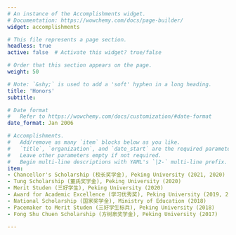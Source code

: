 ```yaml
---
# An instance of the Accomplishments widget.
# Documentation: https://wowchemy.com/docs/page-builder/
widget: accomplishments

# This file represents a page section.
headless: true
active: false  # Activate this widget? true/false

# Order that this section appears on the page.
weight: 50

# Note: `&shy;` is used to add a 'soft' hyphen in a long heading.
title: 'Honors'
subtitle:

# Date format
#   Refer to https://wowchemy.com/docs/customization/#date-format
date_format: Jan 2006

# Accomplishments.
#   Add/remove as many `item` blocks below as you like.
#   `title`, `organization`, and `date_start` are the required parameters.
#   Leave other parameters empty if not required.
#   Begin multi-line descriptions with YAML's `|2-` multi-line prefix.
item:
- Chancellor's Scholarship (校长奖学金), Peking University (2021, 2020)
- Tung Scholarship (董氏奖学金), Peking University (2020)
- Merit Studen (三好学生), Peking University (2020)
- Award for Academic Excellence (学习优秀奖), Peking University (2019, 2017)
- National Scholarship (国家奖学金), Ministry of Education (2018)
- Pacemaker to Merit Studen (三好学生标兵), Peking University (2018)
- Fong Shu Chuen Scholarship (方树泉奖学金), Peking University (2017)

---
```


